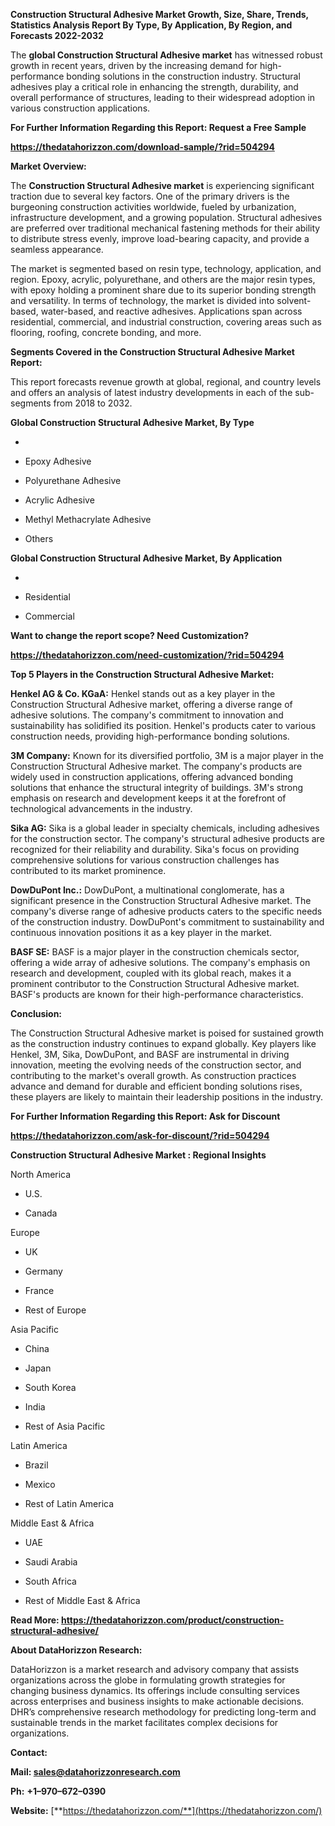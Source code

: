 **Construction Structural Adhesive Market Growth, Size, Share, Trends,
Statistics Analysis Report By Type, By Application, By Region, and
Forecasts 2022-2032**

The **global Construction Structural Adhesive market** has witnessed
robust growth in recent years, driven by the increasing demand for
high-performance bonding solutions in the construction industry.
Structural adhesives play a critical role in enhancing the strength,
durability, and overall performance of structures, leading to their
widespread adoption in various construction applications.

**For Further Information Regarding this Report: Request a Free Sample**

**<https://thedatahorizzon.com/download-sample/?rid=504294>**

**Market Overview:**

The **Construction Structural Adhesive market** is experiencing
significant traction due to several key factors. One of the primary
drivers is the burgeoning construction activities worldwide, fueled by
urbanization, infrastructure development, and a growing population.
Structural adhesives are preferred over traditional mechanical fastening
methods for their ability to distribute stress evenly, improve
load-bearing capacity, and provide a seamless appearance.

The market is segmented based on resin type, technology, application,
and region. Epoxy, acrylic, polyurethane, and others are the major resin
types, with epoxy holding a prominent share due to its superior bonding
strength and versatility. In terms of technology, the market is divided
into solvent-based, water-based, and reactive adhesives. Applications
span across residential, commercial, and industrial construction,
covering areas such as flooring, roofing, concrete bonding, and more.

**Segments Covered in the Construction Structural Adhesive Market
Report:**

This report forecasts revenue growth at global, regional, and country
levels and offers an analysis of latest industry developments in each of
the sub-segments from 2018 to 2032.

**Global Construction Structural Adhesive Market, By Type**

-   

-   Epoxy Adhesive

-   Polyurethane Adhesive

-   Acrylic Adhesive

-   Methyl Methacrylate Adhesive

-   Others

**Global Construction Structural Adhesive Market, By Application**

-   

-   Residential

-   Commercial

**Want to change the report scope? Need Customization?**

**<https://thedatahorizzon.com/need-customization/?rid=504294>**

**Top 5 Players in the Construction Structural Adhesive Market:**

**Henkel AG & Co. KGaA:** Henkel stands out as a key player in the
Construction Structural Adhesive market, offering a diverse range of
adhesive solutions. The company's commitment to innovation and
sustainability has solidified its position. Henkel's products cater to
various construction needs, providing high-performance bonding
solutions.

**3M Company:** Known for its diversified portfolio, 3M is a major
player in the Construction Structural Adhesive market. The company's
products are widely used in construction applications, offering advanced
bonding solutions that enhance the structural integrity of buildings.
3M's strong emphasis on research and development keeps it at the
forefront of technological advancements in the industry.

**Sika AG:** Sika is a global leader in specialty chemicals, including
adhesives for the construction sector. The company's structural adhesive
products are recognized for their reliability and durability. Sika's
focus on providing comprehensive solutions for various construction
challenges has contributed to its market prominence.

**DowDuPont Inc.:** DowDuPont, a multinational conglomerate, has a
significant presence in the Construction Structural Adhesive market. The
company's diverse range of adhesive products caters to the specific
needs of the construction industry. DowDuPont's commitment to
sustainability and continuous innovation positions it as a key player in
the market.

**BASF SE:** BASF is a major player in the construction chemicals
sector, offering a wide array of adhesive solutions. The company's
emphasis on research and development, coupled with its global reach,
makes it a prominent contributor to the Construction Structural Adhesive
market. BASF's products are known for their high-performance
characteristics.

**Conclusion:**

The Construction Structural Adhesive market is poised for sustained
growth as the construction industry continues to expand globally. Key
players like Henkel, 3M, Sika, DowDuPont, and BASF are instrumental in
driving innovation, meeting the evolving needs of the construction
sector, and contributing to the market's overall growth. As construction
practices advance and demand for durable and efficient bonding solutions
rises, these players are likely to maintain their leadership positions
in the industry.

**For Further Information Regarding this Report: Ask for Discount**

**<https://thedatahorizzon.com/ask-for-discount/?rid=504294>**

**Construction Structural Adhesive Market : Regional Insights**

North America

-   U.S.

-   Canada

Europe

-   UK

-   Germany

-   France

-   Rest of Europe

Asia Pacific

-   China

-   Japan

-   South Korea

-   India

-   Rest of Asia Pacific

Latin America

-   Brazil

-   Mexico

-   Rest of Latin America

Middle East & Africa

-   UAE

-   Saudi Arabia

-   South Africa

-   Rest of Middle East & Africa

**Read More:
<https://thedatahorizzon.com/product/construction-structural-adhesive/>**

**About DataHorizzon Research:**

DataHorizzon is a market research and advisory company that assists
organizations across the globe in formulating growth strategies for
changing business dynamics. Its offerings include consulting services
across enterprises and business insights to make actionable decisions.
DHR’s comprehensive research methodology for predicting long-term and
sustainable trends in the market facilitates complex decisions for
organizations.

**Contact:**

**Mail: <sales@datahorizzonresearch.com>**

**Ph:** **+1–970–672–0390**

**Website:**
[**https://thedatahorizzon.com/**](https://thedatahorizzon.com/)
